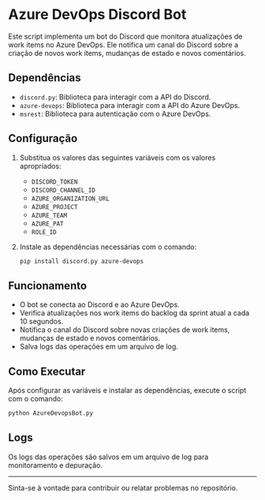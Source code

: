 # Azure DevOps Discord Bot

Este script implementa um bot do Discord que monitora atualizações de work items no Azure DevOps. Ele notifica um canal do Discord sobre a criação de novos work items, mudanças de estado e novos comentários.

## Dependências

- `discord.py`: Biblioteca para interagir com a API do Discord.
- `azure-devops`: Biblioteca para interagir com a API do Azure DevOps.
- `msrest`: Biblioteca para autenticação com o Azure DevOps.

## Configuração

1. Substitua os valores das seguintes variáveis com os valores apropriados:
   - `DISCORD_TOKEN`
   - `DISCORD_CHANNEL_ID`
   - `AZURE_ORGANIZATION_URL`
   - `AZURE_PROJECT`
   - `AZURE_TEAM`
   - `AZURE_PAT`
   - `ROLE_ID`

2. Instale as dependências necessárias com o comando:
   ```bash
   pip install discord.py azure-devops
   ```

## Funcionamento

- O bot se conecta ao Discord e ao Azure DevOps.
- Verifica atualizações nos work items do backlog da sprint atual a cada 10 segundos.
- Notifica o canal do Discord sobre novas criações de work items, mudanças de estado e novos comentários.
- Salva logs das operações em um arquivo de log.

## Como Executar

Após configurar as variáveis e instalar as dependências, execute o script com o comando:
```bash
python AzureDevopsBot.py
```

## Logs

Os logs das operações são salvos em um arquivo de log para monitoramento e depuração.

---

Sinta-se à vontade para contribuir ou relatar problemas no repositório.

